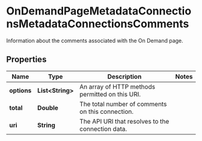 

# OnDemandPageMetadataConnectionsMetadataConnectionsComments

Information about the comments associated with the On Demand page.

## Properties

| Name | Type | Description | Notes |
|------------ | ------------- | ------------- | -------------|
|**options** | **List&lt;String&gt;** | An array of HTTP methods permitted on this URI. |  |
|**total** | **Double** | The total number of comments on this connection. |  |
|**uri** | **String** | The API URI that resolves to the connection data. |  |



